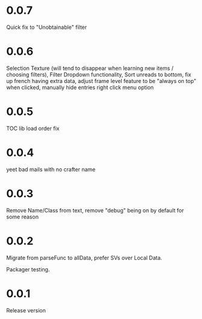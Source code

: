 # 0.0.7

Quick fix to "Unobtainable" filter

# 0.0.6

Selection Texture (will tend to disappear when learning new items / choosing filters), Filter Dropdown functionality, Sort unreads to bottom, fix up french having extra data, adjust frame level feature to be "always on top" when clicked, manually hide entries right click menu option

# 0.0.5

TOC lib load order fix

# 0.0.4

yeet bad mails with no crafter name

# 0.0.3

Remove Name/Class from text, remove "debug" being on by default for some reason

# 0.0.2

Migrate from parseFunc to allData, prefer SVs over Local Data.

Packager testing.

# 0.0.1

Release version